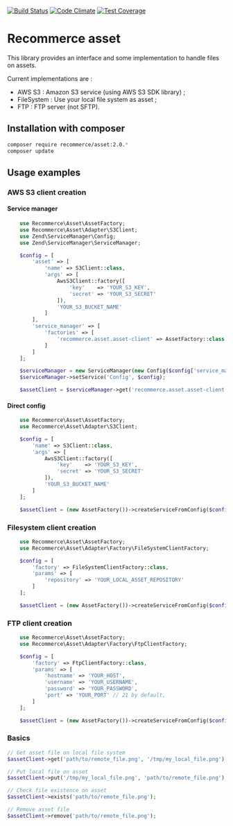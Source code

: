[![Build Status](https://travis-ci.org/recommerce/asset.svg?branch=master)](https://travis-ci.org/recommerce/asset) [![Code Climate](https://codeclimate.com/github/recommerce/asset/badges/gpa.svg)](https://codeclimate.com/github/recommerce/asset) [![Test Coverage](https://codeclimate.com/github/recommerce/asset/badges/coverage.svg)](https://codeclimate.com/github/recommerce/asset/coverage)

# Recommerce asset

This library provides an interface and some implementation to handle files on assets.

Current implementations are :
* AWS S3 : Amazon S3 service (using AWS S3 SDK library) ;
* FileSystem : Use your local file system as asset ;
* FTP : FTP server (not SFTP).

## Installation with composer

```sh
composer require recommerce/asset:2.0.*
composer update
```

## Usage examples

### AWS S3 client creation
#### Service manager
```php
    use Recommerce\Asset\AssetFactory;
    use Recommerce\Asset\Adapter\S3Client;
    use Zend\ServiceManager\Config;
    use Zend\ServiceManager\ServiceManager;

    $config = [
        'asset' => [
            'name' => S3Client::class,
            'args' => [
                AwsS3Client::factory([
                    'key'    => 'YOUR_S3_KEY',
                    'secret' => 'YOUR_S3_SECRET'
                ]),
                'YOUR_S3_BUCKET_NAME'
            ]
        ],
        'service_manager' => [
            'factories' => [
                'recommerce.asset.asset-client' => AssetFactory::class
            ]
        ]
    ];

    $serviceManager = new ServiceManager(new Config($config['service_manager']));
    $serviceManager->setService('Config', $config);

    $assetClient = $serviceManager->get('recommerce.asset.asset-client');
```

#### Direct config
```php
    use Recommerce\Asset\AssetFactory;
    use Recommerce\Asset\Adapter\S3Client;

    $config = [
        'name' => S3Client::class,
        'args' => [
            AwsS3Client::factory([
                'key'    => 'YOUR_S3_KEY',
                'secret' => 'YOUR_S3_SECRET'
            ]),
            'YOUR_S3_BUCKET_NAME'
        ]
    ];

    $assetClient = (new AssetFactory())->createServiceFromConfig($config);
```

### Filesystem client creation
```php
    use Recommerce\Asset\AssetFactory;
    use Recommerce\Asset\Adapter\Factory\FileSystemClientFactory;

    $config = [
        'factory' => FileSystemClientFactory::class,
        'params' => [
            'repository' => 'YOUR_LOCAL_ASSET_REPOSITORY'
        ]
    ];

    $assetClient = (new AssetFactory())->createServiceFromConfig($config);
```

### FTP client creation
```php
    use Recommerce\Asset\AssetFactory;
    use Recommerce\Asset\Adapter\Factory\FtpClientFactory;

    $config = [
        'factory' => FtpClientFactory::class,
        'params' => [
            'hostname' => 'YOUR_HOST',
            'username' => 'YOUR_USERNAME',
            'password' => 'YOUR_PASSWORD',
            'port' => 'YOUR_PORT' // 21 by default,
        ]
    ];

    $assetClient = (new AssetFactory())->createServiceFromConfig($config);
```

### Basics
```php
// Get asset file on local file system
$assetClient->get('path/to/remote_file.png', '/tmp/my_local_file.png');

// Put local file on asset
$assetClient->put('/tmp/my_local_file.png', 'path/to/remote_file.png');

// Check file existence on asset
$assetClient->exists('path/to/remote_file.png');

// Remove asset file
$assetClient->remove('path/to/remote_file.png');
```